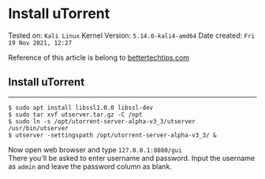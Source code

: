 # Install uTorrent
Tested on: `Kali Linux`
Kernel Version: `5.14.0-kali4-amd64`
Date created: `Fri 19 Nov 2021, 12:27`

Reference of this article is belong to [bettertechtips.com](https://www.bettertechtips.com/linux/install-utorrent-linux/) </br>

## Install uTorrent
---
```
$ sudo apt install libssl1.0.0 libssl-dev
$ sudo tar xvf utserver.tar.gz -C /opt
$ sudo ln -s /opt/utorrent-server-alpha-v3_3/utserver /usr/bin/utserver
$ utserver -settingspath /opt/utorrent-server-alpha-v3_3/ &
```
Now open web browser and type `127.0.0.1:8080/gui` </br>
There you'll be asked to enter username and password. Input the username as `admin` and leave the password column as blank.